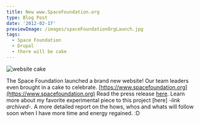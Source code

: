 ```yaml
---
title: New www.SpaceFoundation.org
type: Blog Post
date: '2012-02-17'
previewImage: /images/spaceFoundationOrgLaunch.jpg
tags:
  - Space Foundation
  - Drupal
  - there will be cake
---
```

![website cake](/images/websiteCake.jpg)

The Space Foundation launched a brand new website! Our team leaders even brought in a cake to celebrate. [https://www.spacefoundation.org](https://www.spacefoundation.org) Read the press release [here](https://www.spacefoundation.org/media/press-releases/space-foundation-launches-hot-new-website). Learn more about my favorite experimental piece to this project [here] *-link archived-*. A more detailed report on the hows, whos and whats will follow soon when I have more time and energy regained. :D
